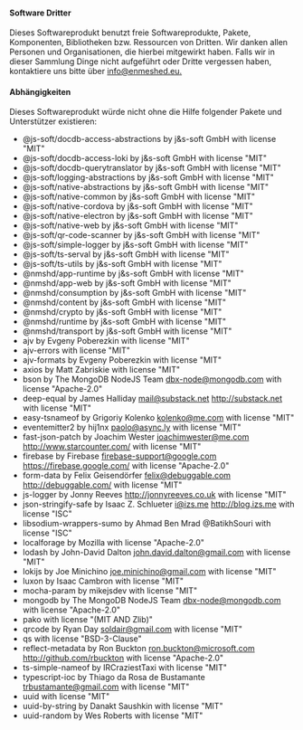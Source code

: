 #### Software Dritter

Dieses Softwareprodukt benutzt freie Softwareprodukte, Pakete, Komponenten, Bibliotheken bzw. Ressourcen von Dritten. Wir danken allen Personen und Organisationen, die hierbei mitgewirkt haben. Falls wir in dieser Sammlung Dinge nicht aufgeführt oder Dritte vergessen haben, kontaktiere uns bitte über [info@enmeshed.eu.](mailto:info@enmeshed.eu)  

#### Abhängigkeiten

Dieses Softwareprodukt würde nicht ohne die Hilfe folgender Pakete und Unterstützer existieren:

* @js-soft/docdb-access-abstractions by j&s-soft GmbH with license "MIT"
* @js-soft/docdb-access-loki by j&s-soft GmbH with license "MIT"
* @js-soft/docdb-querytranslator by j&s-soft GmbH with license "MIT"
* @js-soft/logging-abstractions by j&s-soft GmbH with license "MIT"
* @js-soft/native-abstractions by j&s-soft GmbH with license "MIT"
* @js-soft/native-common by j&s-soft GmbH with license "MIT"
* @js-soft/native-cordova by j&s-soft GmbH with license "MIT"
* @js-soft/native-electron by j&s-soft GmbH with license "MIT"
* @js-soft/native-web by j&s-soft GmbH with license "MIT"
* @js-soft/qr-code-scanner by j&s-soft GmbH with license "MIT"
* @js-soft/simple-logger by j&s-soft GmbH with license "MIT"
* @js-soft/ts-serval by j&s-soft GmbH with license "MIT"
* @js-soft/ts-utils by j&s-soft GmbH with license "MIT"
* @nmshd/app-runtime by j&s-soft GmbH with license "MIT"
* @nmshd/app-web by j&s-soft GmbH with license "MIT"
* @nmshd/consumption by j&s-soft GmbH with license "MIT"
* @nmshd/content by j&s-soft GmbH with license "MIT"
* @nmshd/crypto by j&s-soft GmbH with license "MIT"
* @nmshd/runtime by j&s-soft GmbH with license "MIT"
* @nmshd/transport by j&s-soft GmbH with license "MIT"
* ajv by Evgeny Poberezkin with license "MIT"
* ajv-errors with license "MIT"
* ajv-formats by Evgeny Poberezkin with license "MIT"
* axios by Matt Zabriskie with license "MIT"
* bson by The MongoDB NodeJS Team dbx-node@mongodb.com with license "Apache-2.0"
* deep-equal by James Halliday mail@substack.net http://substack.net with license "MIT"
* easy-tsnameof by Grigoriy Kolenko kolenko@me.com with license "MIT"
* eventemitter2 by hij1nx paolo@async.ly with license "MIT"
* fast-json-patch by Joachim Wester joachimwester@me.com http://www.starcounter.com/ with license "MIT"
* firebase by Firebase firebase-support@google.com https://firebase.google.com/ with license "Apache-2.0"
* form-data by Felix Geisendörfer felix@debuggable.com http://debuggable.com/ with license "MIT"
* js-logger by Jonny Reeves http://jonnyreeves.co.uk with license "MIT"
* json-stringify-safe by Isaac Z. Schlueter i@izs.me http://blog.izs.me with license "ISC"
* libsodium-wrappers-sumo by Ahmad Ben Mrad @BatikhSouri with license "ISC"
* localforage by Mozilla with license "Apache-2.0"
* lodash by John-David Dalton john.david.dalton@gmail.com with license "MIT"
* lokijs by Joe Minichino joe.minichino@gmail.com with license "MIT"
* luxon by Isaac Cambron with license "MIT"
* mocha-param by mikejsdev with license "MIT"
* mongodb by The MongoDB NodeJS Team dbx-node@mongodb.com with license "Apache-2.0"
* pako with license "(MIT AND Zlib)"
* qrcode by Ryan Day soldair@gmail.com with license "MIT"
* qs with license "BSD-3-Clause"
* reflect-metadata by Ron Buckton ron.buckton@microsoft.com http://github.com/rbuckton with license "Apache-2.0"
* ts-simple-nameof by IRCraziestTaxi with license "MIT"
* typescript-ioc by Thiago da Rosa de Bustamante trbustamante@gmail.com with license "MIT"
* uuid with license "MIT"
* uuid-by-string by Danakt Saushkin with license "MIT"
* uuid-random by Wes Roberts with license "MIT"